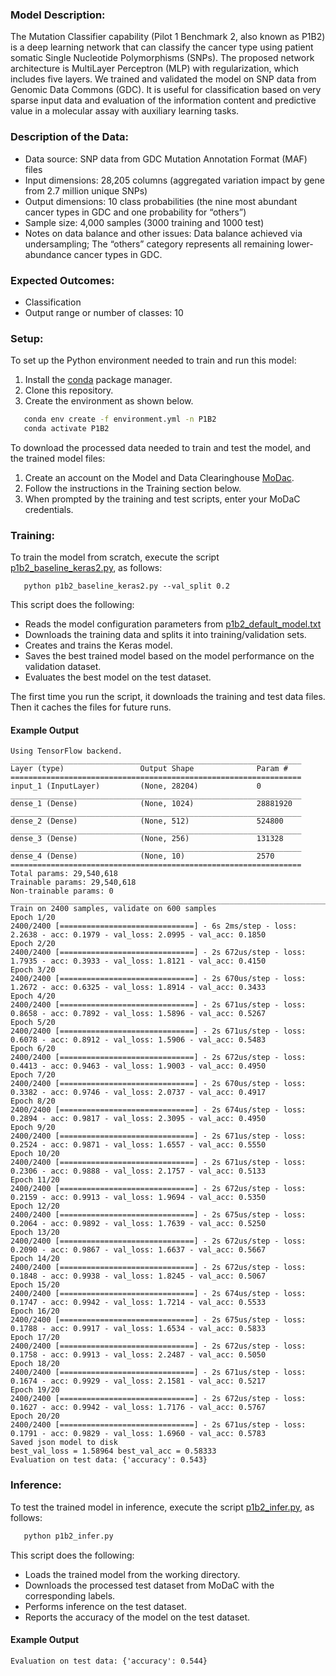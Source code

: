 ### Model Description:
The Mutation Classifier capability (Pilot 1 Benchmark 2, also known as P1B2) is a deep learning network that can classify the cancer type using patient somatic Single Nucleotide Polymorphisms (SNPs). The proposed network architecture is MultiLayer Perceptron (MLP) with regularization, which includes five layers. We trained and validated the model on SNP data from Genomic Data Commons (GDC). It is useful for classification based on very sparse input data and evaluation of the information content and predictive value in a molecular assay with auxiliary learning tasks.

### Description of the Data:
* Data source: SNP data from GDC Mutation Annotation Format (MAF) files
* Input dimensions: 28,205 columns (aggregated variation impact by gene from 2.7 million unique SNPs) 
* Output dimensions: 10 class probabilities (the nine most abundant cancer types in GDC and one probability for “others”)
* Sample size: 4,000 samples (3000 training and 1000 test) 
* Notes on data balance and other issues: Data balance achieved via undersampling; The “others” category represents all remaining lower-abundance cancer types in GDC.

### Expected Outcomes:
* Classification
* Output range or number of classes: 10

### Setup:
To set up the Python environment needed to train and run this model:
1. Install the [conda](https://docs.conda.io/en/latest/) package manager.
2. Clone this repository.
3. Create the environment as shown below.

```bash
   conda env create -f environment.yml -n P1B2
   conda activate P1B2
   ```
   
To download the processed data needed to train and test the model, and the trained model files:
1. Create an account on the Model and Data Clearinghouse [MoDac](modac.cancer.gov). 
2. Follow the instructions in the Training section below.
3. When prompted by the training and test scripts, enter your MoDaC credentials.

### Training:

To train the model from scratch, execute the script [p1b2_baseline_keras2.py](p1b2_baseline_keras2.py), as follows: 

```cd Pilot1/P1B2
   python p1b2_baseline_keras2.py --val_split 0.2
   ```

This script does the following:
* Reads the model configuration parameters from [p1b2_default_model.txt](p1b2_default_model.txt)
* Downloads the training data and splits it into training/validation sets.
* Creates and trains the Keras model.
* Saves the best trained model based on the model performance on the validation dataset.
* Evaluates the best model on the test dataset.

The first time you run the script, it downloads the training and test data files. Then it caches the files for future runs.

#### Example Output

```
Using TensorFlow backend.
_________________________________________________________________
Layer (type)                 Output Shape              Param #   
=================================================================
input_1 (InputLayer)         (None, 28204)             0         
_________________________________________________________________
dense_1 (Dense)              (None, 1024)              28881920  
_________________________________________________________________
dense_2 (Dense)              (None, 512)               524800    
_________________________________________________________________
dense_3 (Dense)              (None, 256)               131328    
_________________________________________________________________
dense_4 (Dense)              (None, 10)                2570      
=================================================================
Total params: 29,540,618
Trainable params: 29,540,618
Non-trainable params: 0
____________________________________________________________________________________________________
Train on 2400 samples, validate on 600 samples
Epoch 1/20
2400/2400 [==============================] - 6s 2ms/step - loss: 2.2638 - acc: 0.1979 - val_loss: 2.0995 - val_acc: 0.1850
Epoch 2/20
2400/2400 [==============================] - 2s 672us/step - loss: 1.7935 - acc: 0.3933 - val_loss: 1.8121 - val_acc: 0.4150
Epoch 3/20
2400/2400 [==============================] - 2s 670us/step - loss: 1.2672 - acc: 0.6325 - val_loss: 1.8914 - val_acc: 0.3433
Epoch 4/20
2400/2400 [==============================] - 2s 671us/step - loss: 0.8658 - acc: 0.7892 - val_loss: 1.5896 - val_acc: 0.5267
Epoch 5/20
2400/2400 [==============================] - 2s 671us/step - loss: 0.6078 - acc: 0.8912 - val_loss: 1.5906 - val_acc: 0.5483
Epoch 6/20
2400/2400 [==============================] - 2s 672us/step - loss: 0.4413 - acc: 0.9463 - val_loss: 1.9003 - val_acc: 0.4950
Epoch 7/20
2400/2400 [==============================] - 2s 670us/step - loss: 0.3382 - acc: 0.9746 - val_loss: 2.0737 - val_acc: 0.4917
Epoch 8/20
2400/2400 [==============================] - 2s 674us/step - loss: 0.2894 - acc: 0.9817 - val_loss: 2.3095 - val_acc: 0.4950
Epoch 9/20
2400/2400 [==============================] - 2s 671us/step - loss: 0.2524 - acc: 0.9871 - val_loss: 1.6557 - val_acc: 0.5550
Epoch 10/20
2400/2400 [==============================] - 2s 671us/step - loss: 0.2306 - acc: 0.9888 - val_loss: 2.1757 - val_acc: 0.5133
Epoch 11/20
2400/2400 [==============================] - 2s 672us/step - loss: 0.2159 - acc: 0.9913 - val_loss: 1.9694 - val_acc: 0.5350
Epoch 12/20
2400/2400 [==============================] - 2s 675us/step - loss: 0.2064 - acc: 0.9892 - val_loss: 1.7639 - val_acc: 0.5250
Epoch 13/20
2400/2400 [==============================] - 2s 672us/step - loss: 0.2090 - acc: 0.9867 - val_loss: 1.6637 - val_acc: 0.5667
Epoch 14/20
2400/2400 [==============================] - 2s 672us/step - loss: 0.1848 - acc: 0.9938 - val_loss: 1.8245 - val_acc: 0.5067
Epoch 15/20
2400/2400 [==============================] - 2s 674us/step - loss: 0.1747 - acc: 0.9942 - val_loss: 1.7214 - val_acc: 0.5533
Epoch 16/20
2400/2400 [==============================] - 2s 675us/step - loss: 0.1788 - acc: 0.9917 - val_loss: 1.6534 - val_acc: 0.5833
Epoch 17/20
2400/2400 [==============================] - 2s 672us/step - loss: 0.1758 - acc: 0.9913 - val_loss: 2.2487 - val_acc: 0.5050
Epoch 18/20
2400/2400 [==============================] - 2s 671us/step - loss: 0.1674 - acc: 0.9929 - val_loss: 2.1581 - val_acc: 0.5217
Epoch 19/20
2400/2400 [==============================] - 2s 672us/step - loss: 0.1627 - acc: 0.9942 - val_loss: 1.7176 - val_acc: 0.5767
Epoch 20/20
2400/2400 [==============================] - 2s 671us/step - loss: 0.1791 - acc: 0.9829 - val_loss: 1.6960 - val_acc: 0.5783
Saved json model to disk
best_val_loss = 1.58964 best_val_acc = 0.58333
Evaluation on test data: {'accuracy': 0.543}
```

### Inference: 

To test the trained model in inference, execute the script [p1b2_infer.py](p1b2_infer.py), as follows: 

```bash
   python p1b2_infer.py
   ```

This script does the following:
* Loads the trained model from the working directory. 
* Downloads the processed test dataset from MoDaC with the corresponding labels.
* Performs inference on the test dataset.
* Reports the accuracy of the model on the test dataset.

#### Example Output
```
Evaluation on test data: {'accuracy': 0.544}

```
